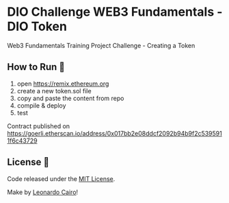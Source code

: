 # DIO Challenge WEB3 Fundamentals - DIO Token

Web3 Fundamentals Training Project Challenge - Creating a Token

## How to Run 🏃

1. open https://remix.ethereum.org
2. create a new token.sol file
3. copy and paste the content from repo
4. compile & deploy
5. test

Contract published on https://goerli.etherscan.io/address/0x017bb2e08ddcf2092b94b9f2c5395911f6c43729

## License 📄

Code released under the [MIT License](./LICENSE).

Make by [Leonardo Cairo](https://www.linkedin.com/in/leocairos/)!